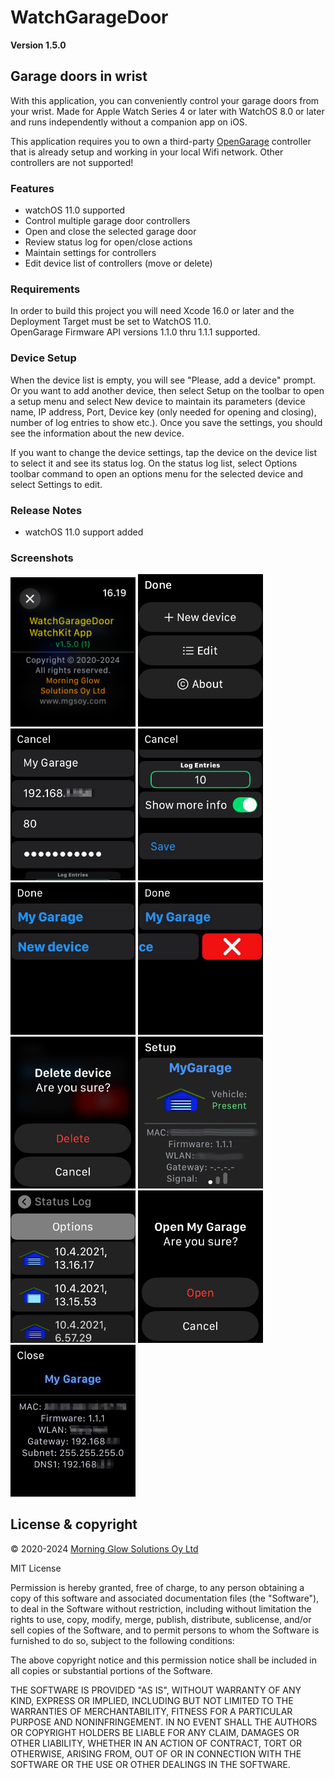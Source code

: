 # WatchGarageDoor

**Version 1.5.0**

## Garage doors in wrist

With this application, you can conveniently control your garage doors from your wrist.
Made for Apple Watch Series 4 or later with WatchOS 8.0 or later and runs independently without a companion app on iOS.

This application requires you to own a third-party [OpenGarage](http://opengarage.io) controller that is already setup and working in your local Wifi network.
Other controllers are not supported!

### Features

- watchOS 11.0 supported
- Control multiple garage door controllers
- Open and close the selected garage door
- Review status log for open/close actions
- Maintain settings for controllers
- Edit device list of controllers (move or delete)

### Requirements

In order to build this project you will need Xcode 16.0 or later and the Deployment Target must be set to WatchOS 11.0.<br/>
OpenGarage Firmware API versions 1.1.0 thru 1.1.1 supported.

### Device Setup

When the device list is empty, you will see "Please, add a device" prompt.
Or you want to add another device, then select Setup on the toolbar to open a setup menu and
select New device to maintain its parameters (device name, IP address, Port, Device key (only needed for opening and closing),
number of log entries to show etc.). Once you save the settings, you should see the information about the new device.

If you want to change the device settings, tap the device on the device list to select it and see its status log.
On the status log list, select Options toolbar command to open an options menu for the selected device and select Settings to edit.

### Release Notes

- watchOS 11.0 support added

### Screenshots

<img src="Images/screen-1.png" width="200" />
<img src="Images/screen-2.png" width="200" />
<img src="Images/screen-3.png" width="200" />
<img src="Images/screen-4.png" width="200" />
<img src="Images/screen-5.png" width="200" />
<img src="Images/screen-6.png" width="200" />
<img src="Images/screen-7.png" width="200" />
<img src="Images/screen-8.png" width="200" />
<img src="Images/screen-9.png" width="200" />
<img src="Images/screen-10.png" width="200" />
<img src="Images/screen-11.png" width="200" />

## License & copyright

© 2020-2024 [Morning Glow Solutions Oy Ltd](https://www.mgsoy.com/)

MIT License

Permission is hereby granted, free of charge, to any person obtaining a copy
of this software and associated documentation files (the "Software"), to deal
in the Software without restriction, including without limitation the rights
to use, copy, modify, merge, publish, distribute, sublicense, and/or sell
copies of the Software, and to permit persons to whom the Software is
furnished to do so, subject to the following conditions:

The above copyright notice and this permission notice shall be included in all
copies or substantial portions of the Software.

THE SOFTWARE IS PROVIDED "AS IS", WITHOUT WARRANTY OF ANY KIND, EXPRESS OR
IMPLIED, INCLUDING BUT NOT LIMITED TO THE WARRANTIES OF MERCHANTABILITY,
FITNESS FOR A PARTICULAR PURPOSE AND NONINFRINGEMENT. IN NO EVENT SHALL THE
AUTHORS OR COPYRIGHT HOLDERS BE LIABLE FOR ANY CLAIM, DAMAGES OR OTHER
LIABILITY, WHETHER IN AN ACTION OF CONTRACT, TORT OR OTHERWISE, ARISING FROM,
OUT OF OR IN CONNECTION WITH THE SOFTWARE OR THE USE OR OTHER DEALINGS IN THE
SOFTWARE.
